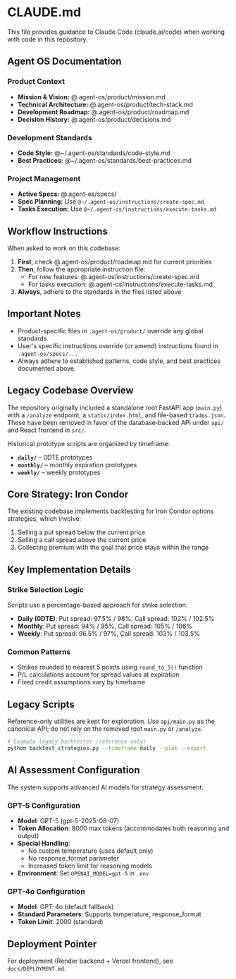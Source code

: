 # CLAUDE.md

This file provides guidance to Claude Code (claude.ai/code) when working with code in this repository.

## Agent OS Documentation

### Product Context
- **Mission & Vision:** @.agent-os/product/mission.md
- **Technical Architecture:** @.agent-os/product/tech-stack.md
- **Development Roadmap:** @.agent-os/product/roadmap.md
- **Decision History:** @.agent-os/product/decisions.md

### Development Standards
- **Code Style:** @~/.agent-os/standards/code-style.md
- **Best Practices:** @~/.agent-os/standards/best-practices.md

### Project Management
- **Active Specs:** @.agent-os/specs/
- **Spec Planning:** Use `@~/.agent-os/instructions/create-spec.md`
- **Tasks Execution:** Use `@~/.agent-os/instructions/execute-tasks.md`

## Workflow Instructions

When asked to work on this codebase:

1. **First**, check @.agent-os/product/roadmap.md for current priorities
2. **Then**, follow the appropriate instruction file:
   - For new features: @.agent-os/instructions/create-spec.md
   - For tasks execution: @.agent-os/instructions/execute-tasks.md
3. **Always**, adhere to the standards in the files listed above

## Important Notes

- Product-specific files in `.agent-os/product/` override any global standards
- User's specific instructions override (or amend) instructions found in `.agent-os/specs/...`
- Always adhere to established patterns, code style, and best practices documented above.

## Legacy Codebase Overview

The repository originally included a standalone root FastAPI app (`main.py`) with a `/analyze` endpoint, a `static/index.html`, and file-based `trades.json`. These have been removed in favor of the database‑backed API under `api/` and React frontend in `src/`.

Historical prototype scripts are organized by timeframe:

- **`daily/`** – 0DTE prototypes
- **`monthly/`** – monthly expiration prototypes
- **`weekly/`** – weekly prototypes

## Core Strategy: Iron Condor

The existing codebase implements backtesting for Iron Condor options strategies, which involve:
1. Selling a put spread below the current price
2. Selling a call spread above the current price
3. Collecting premium with the goal that price stays within the range

## Key Implementation Details

### Strike Selection Logic
Scripts use a percentage-based approach for strike selection:
- **Daily (0DTE)**: Put spread: 97.5% / 98%, Call spread: 102% / 102.5%
- **Monthly**: Put spread: 94% / 95%, Call spread: 105% / 106%
- **Weekly**: Put spread: 96.5% / 97%, Call spread: 103% / 103.5%

### Common Patterns
- Strikes rounded to nearest 5 points using `round_to_5()` function
- P/L calculations account for spread values at expiration
- Fixed credit assumptions vary by timeframe

## Legacy Scripts

Reference-only utilities are kept for exploration. Use `api/main.py` as the canonical API; do not rely on the removed root `main.py` or `/analyze`.

```bash
# Example legacy backtester (reference only)
python backtest_strategies.py --timeframe daily --plot --export
```

## AI Assessment Configuration

The system supports advanced AI models for strategy assessment:

### GPT-5 Configuration
- **Model**: GPT-5 (gpt-5-2025-08-07) 
- **Token Allocation**: 8000 max tokens (accommodates both reasoning and output)
- **Special Handling**: 
  - No custom temperature (uses default only)
  - No response_format parameter
  - Increased token limit for reasoning models
- **Environment**: Set `OPENAI_MODEL=gpt-5` in `.env`

### GPT-4o Configuration  
- **Model**: GPT-4o (default fallback)
- **Standard Parameters**: Supports temperature, response_format
- **Token Limit**: 2000 (standard)

## Deployment Pointer

For deployment (Render backend + Vercel frontend), see `docs/DEPLOYMENT.md`.